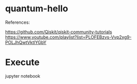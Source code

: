 # quantum-hello

References:

https://github.com/Qiskit/qiskit-community-tutorials
https://www.youtube.com/playlist?list=PLOFEBzvs-Vvp2xg9-POLJhQwtVktlYGbY

# Execute

jupyter notebook
